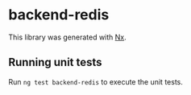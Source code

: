 # backend-redis

This library was generated with [Nx](https://nx.dev).

## Running unit tests

Run `ng test backend-redis` to execute the unit tests.
